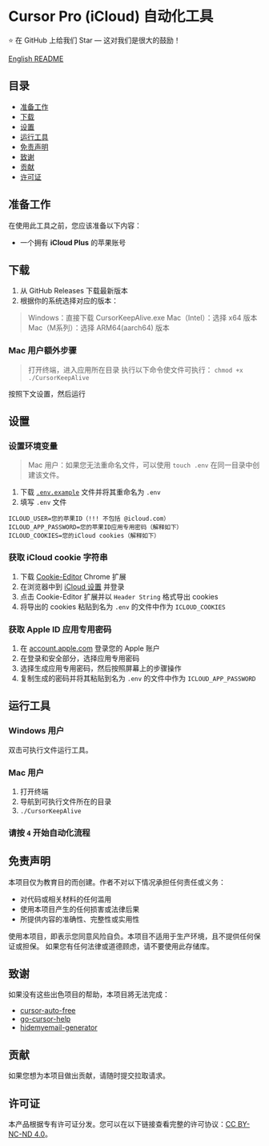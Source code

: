 # Cursor Pro (iCloud) 自动化工具

⭐️ 在 GitHub 上给我们 Star — 这对我们是很大的鼓励！

[English README](README-en.md)

## 目录

- [准备工作](#准备工作)
- [下载](#下载)
- [设置](#设置)
- [运行工具](#运行工具)
- [免责声明](#免责声明)
- [致谢](#致谢)
- [贡献](#贡献)
- [许可证](#许可证)

## 准备工作

在使用此工具之前，您应该准备以下内容：

- 一个拥有 **iCloud Plus** 的苹果账号

## 下载

1. 从 GitHub Releases 下载最新版本
2. 根据你的系统选择对应的版本：

> Windows：直接下载 CursorKeepAlive.exe
> Mac（Intel）：选择 x64 版本
> Mac（M系列）：选择 ARM64(aarch64) 版本

### Mac 用户额外步骤

> 打开终端，进入应用所在目录
> 执行以下命令使文件可执行：
> ```chmod +x ./CursorKeepAlive```

按照下文设置，然后运行

## 设置

### 设置环境变量

> Mac 用户：如果您无法重命名文件，可以使用 `touch .env` 在同一目录中创建该文件。

1. 下载 [`.env.example`](https://github.com/Ryan0204/cursor-auto-icloud/blob/main/.env.example) 文件并将其重命名为 `.env`
2. 填写 `.env` 文件

```env
ICLOUD_USER=您的苹果ID（!!! 不包括 @icloud.com）
ICLOUD_APP_PASSWORD=您的苹果ID应用专用密码（解释如下）
ICLOUD_COOKIES=您的iCloud cookies（解释如下）
```

### 获取 iCloud cookie 字符串

1. 下载 [Cookie-Editor](https://chromewebstore.google.com/detail/cookie-editor/hlkenndednhfkekhgcdicdfddnkalmdm) Chrome 扩展
2. 在浏览器中到 [iCloud 设置](https://www.icloud.com/settings/) 并登录
3. 点击 Cookie-Editor 扩展并以 `Header String` 格式导出 cookies
4. 将导出的 cookies 粘贴到名为 `.env` 的文件中作为 `ICLOUD_COOKIES`

### 获取 Apple ID 应用专用密码

1. 在 [account.apple.com](https://account.apple.com) 登录您的 Apple 账户
2. 在登录和安全部分，选择应用专用密码
3. 选择生成应用专用密码，然后按照屏幕上的步骤操作
4. 复制生成的密码并将其粘贴到名为 `.env` 的文件中作为 `ICLOUD_APP_PASSWORD`

## 运行工具

### Windows 用户

双击可执行文件运行工具。

### Mac 用户

1. 打开终端
2. 导航到可执行文件所在的目录
3. `./CursorKeepAlive`

### 请按 `4` 开始自动化流程

## 免责声明

本项目仅为教育目的而创建。作者不对以下情况承担任何责任或义务：

- 对代码或相关材料的任何滥用
- 使用本项目产生的任何损害或法律后果
- 所提供内容的准确性、完整性或实用性

使用本项目，即表示您同意风险自负。本项目不适用于生产环境，且不提供任何保证或担保。
如果您有任何法律或道德顾虑，请不要使用此存储库。

## 致谢

如果没有这些出色项目的帮助，本项目將无法完成：

- [cursor-auto-free](https://github.com/chengazhen/cursor-auto-free)
- [go-cursor-help](https://github.com/yuaotian/go-cursor-help)
- [hidemyemail-generator](https://github.com/rtunazzz/hidemyemail-generator)

## 贡献

如果您想为本项目做出贡献，请随时提交拉取请求。

## 许可证

本产品根据专有许可证分发。您可以在以下链接查看完整的许可协议：[CC BY-NC-ND 4.0](https://creativecommons.org/licenses/by-nc-nd/4.0/)。
